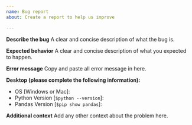 ```yaml
---
name: Bug report
about: Create a report to help us improve

---
```


**Describe the bug**
A clear and concise description of what the bug is.

**Expected behavior**
A clear and concise description of what you expected to happen.

**Error message**
Copy and paste all error message in here.

**Desktop (please complete the following information):**
 - OS [Windows or Mac]:
 - Python Version [`$python --version`]:
 - Pandas Version [`$pip show pandas`]:

**Additional context**
Add any other context about the problem here.
